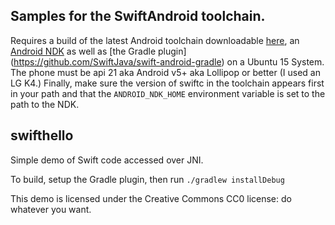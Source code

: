 ## Samples for the SwiftAndroid toolchain.

Requires a build of the latest Android toolchain downloadable [here](http://johnholdsworh.com/android_toolchain.tgz),
an [Android NDK](http://developer.android.com/ndk/downloads/index.html) as well as [the Gradle plugin]
(https://github.com/SwiftJava/swift-android-gradle) on a Ubuntu 15 System. The phone must be api 21
aka Android v5+ aka Lollipop or better (I used an LG K4.) Finally, make sure the version of swiftc
in the toolchain appears first in your path and that the `ANDROID_NDK_HOME` environment variable is
set to the path to the NDK.

## swifthello

Simple demo of Swift code accessed over JNI.

To build, setup the Gradle plugin, then run `./gradlew installDebug`

This demo is licensed under the Creative Commons CC0 license:
do whatever you want.

